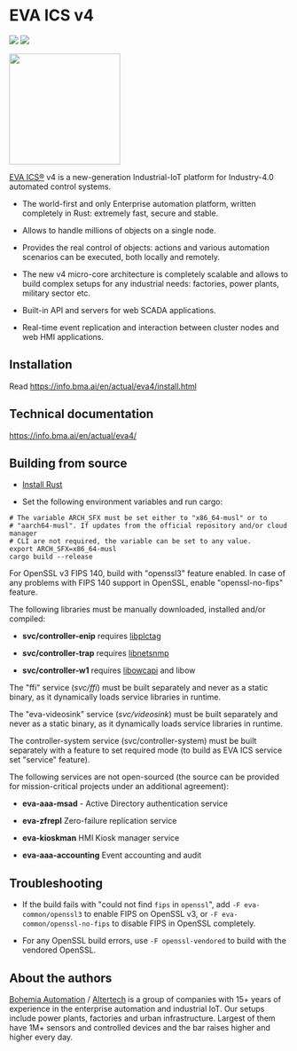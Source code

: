 # EVA ICS v4

<img src="https://img.shields.io/badge/license-Apache%202.0-green" /> <img
src="https://img.shields.io/badge/rust-2021-pink.svg" />

<img src="https://raw.githubusercontent.com/eva-ics/eva4/main/logo.png"
width="200" />

[EVA ICS®](https://www.eva-ics.com) v4 is a new-generation Industrial-IoT
platform for Industry-4.0 automated control systems.

* The world-first and only Enterprise automation platform, written completely
  in Rust: extremely fast, secure and stable.

* Allows to handle millions of objects on a single node.

* Provides the real control of objects: actions and various automation
  scenarios can be executed, both locally and remotely.

* The new v4 micro-core architecture is completely scalable and allows to build
  complex setups for any industrial needs: factories, power plants, military
  sector etc.

* Built-in API and servers for web SCADA applications.

* Real-time event replication and interaction between cluster nodes and web HMI
  applications.

## Installation

Read <https://info.bma.ai/en/actual/eva4/install.html>

## Technical documentation

<https://info.bma.ai/en/actual/eva4/>

## Building from source

* [Install Rust](https://www.rust-lang.org/tools/install)

* Set the following environment variables and run cargo:

```
# The variable ARCH_SFX must be set either to "x86_64-musl" or to
# "aarch64-musl". If updates from the official repository and/or cloud manager
# CLI are not required, the variable can be set to any value.
export ARCH_SFX=x86_64-musl
cargo build --release
```

For OpenSSL v3 FIPS 140, build with "openssl3" feature enabled. In case of
any problems with FIPS 140 support in OpenSSL, enable "openssl-no-fips"
feature.

The following libraries must be manually downloaded, installed and/or compiled:

* **svc/controller-enip** requires [libplctag](https://libplctag.github.io)

* **svc/controller-trap** requires [libnetsnmp](http://www.net-snmp.org)

* **svc/controller-w1** requires [libowcapi](https://owfs.org/) and libow

The "ffi" service (*svc/ffi*) must be built separately and never as a static
binary, as it dynamically loads service libraries in runtime.

The "eva-videosink" service (*svc/videosink*) must be built separately and
never as a static binary, as it dynamically loads service libraries in runtime.

The controller-system service (svc/controller-system) must be built separately
with a feature to set required mode (to build as EVA ICS service set "service"
feature).

The following services are not open-sourced (the source can be provided for
mission-critical projects under an additional agreement):

* **eva-aaa-msad** - Active Directory authentication service

* **eva-zfrepl** Zero-failure replication service

* **eva-kioskman** HMI Kiosk manager service

* **eva-aaa-accounting** Event accounting and audit

## Troubleshooting

- If the build fails with "could not find `fips` in `openssl`", add `-F
  eva-common/openssl3` to enable FIPS on OpenSSL v3, or `-F
  eva-common/openssl-no-fips` to disable FIPS in OpenSSL completely.

- For any OpenSSL build errors, use `-F openssl-vendored` to build with the
  vendored OpenSSL.

## About the authors

[Bohemia Automation](https://www.bohemia-automation.com) /
[Altertech](https://www.altertech.com) is a group of companies with 15+ years
of experience in the enterprise automation and industrial IoT. Our setups
include power plants, factories and urban infrastructure. Largest of them have
1M+ sensors and controlled devices and the bar raises higher and higher every
day.
